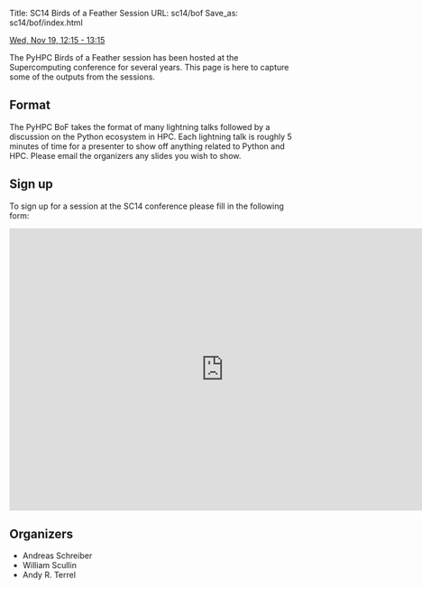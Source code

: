 Title: SC14 Birds of a Feather Session
URL: sc14/bof
Save_as: sc14/bof/index.html


[Wed, Nov 19, 12:15 - 13:15](http://sc14.supercomputing.org/schedule/event_detail?evid=bof151)

The PyHPC Birds of a Feather session has been hosted at the Supercomputing conference for several years.  This page is here to capture some of the outputs from the sessions.


## Format

The PyHPC BoF takes the format of many lightning talks followed by a discussion
on the Python ecosystem in HPC.  Each lightning talk is roughly 5 minutes of
time for a presenter to show off anything related to Python and HPC.  Please
email the organizers any slides you wish to show.

## Sign up

To sign up for a session at the SC14 conference please fill in the following form:

<iframe src="https://docs.google.com/forms/d/1YzQdruj9dDoWQ70r7vAuncvdl3ftrsxfuglrkrZze-A/viewform?embedded=true" width="760" height="500" frameborder="0" marginheight="0" marginwidth="0">Loading...</iframe>

## Organizers

* Andreas Schreiber
* William Scullin
* Andy R. Terrel
